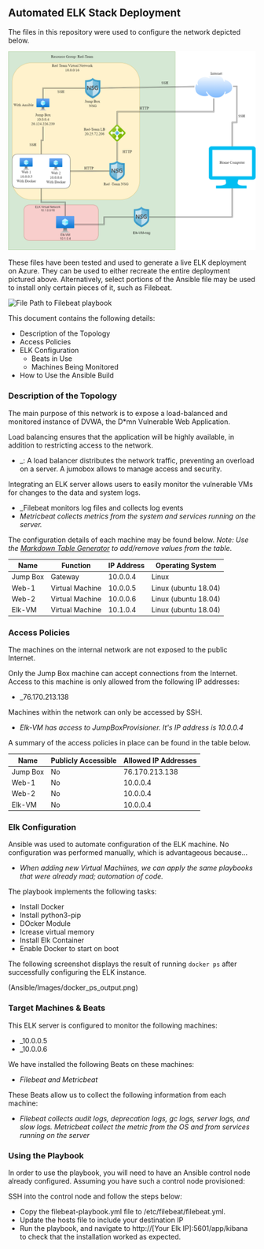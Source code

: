 ## Automated ELK Stack Deployment

The files in this repository were used to configure the network depicted below.

![File Path to Diagram](/Diagram/Diagram.png)

These files have been tested and used to generate a live ELK deployment on Azure. They can be used to either recreate the entire deployment pictured above. Alternatively, select portions of the Ansible file may be used to install only certain pieces of it, such as Filebeat.

  ![File Path to Filebeat playbook](/Ansible/Filebeat/filebeat-playbook.yml)

This document contains the following details:
- Description of the Topology
- Access Policies
- ELK Configuration
  - Beats in Use
  - Machines Being Monitored
- How to Use the Ansible Build


### Description of the Topology

The main purpose of this network is to expose a load-balanced and monitored instance of DVWA, the D*mn Vulnerable Web Application.

Load balancing ensures that the application will be highly available, in addition to restricting access to the network.
- _: A load balancer distributes the network traffic, preventing an overload on a server. A jumobox allows to manage access and security.

Integrating an ELK server allows users to easily monitor the vulnerable VMs for changes to the data and system logs.
- _Filebeat monitors log files and collects log events
- _Metricbeat collects metrics from the system and services running on the server._

The configuration details of each machine may be found below.
_Note: Use the [Markdown Table Generator](http://www.tablesgenerator.com/markdown_tables) to add/remove values from the table_.

| Name     | Function        | IP Address | Operating System     |
|----------|-----------------|------------|----------------------|
| Jump Box | Gateway         | 10.0.0.4   | Linux                |
| Web-1    | Virtual Machine | 10.0.0.5   | Linux (ubuntu 18.04) |
| Web-2    | Virtual Machine | 10.0.0.6   | Linux (ubuntu 18.04) |
| Elk-VM   | Virtual Machine | 10.1.0.4   | Linux (ubuntu 18.04) |

### Access Policies

The machines on the internal network are not exposed to the public Internet. 

Only the Jump Box machine can accept connections from the Internet. Access to this machine is only allowed from the following IP addresses:
- _76.170.213.138

Machines within the network can only be accessed by SSH.
- _Elk-VM has access to JumpBoxProvisioner. It's IP address is 10.0.0.4_

A summary of the access policies in place can be found in the table below.

| Name     | Publicly Accessible | Allowed IP Addresses |
|----------|---------------------|----------------------|
| Jump Box | No                  | 76.170.213.138       |
| Web-1    | No                  | 10.0.0.4             |
| Web-2    | No                  | 10.0.0.4             |
| Elk-VM   | No                  | 10.0.0.4             |

### Elk Configuration

Ansible was used to automate configuration of the ELK machine. No configuration was performed manually, which is advantageous because...
- _When adding new Virtual Machiines, we can apply the same playbooks that were already mad; automation of code._

The playbook implements the following tasks:
- Install Docker
- Install python3-pip
- DOcker Module
- Icrease virtual memory
- Install Elk Container
- Enable Docker to start on boot

The following screenshot displays the result of running `docker ps` after successfully configuring the ELK instance.

(Ansible/Images/docker_ps_output.png)

### Target Machines & Beats
This ELK server is configured to monitor the following machines:
- _10.0.0.5
- _10.0.0.6

We have installed the following Beats on these machines:
- _Filebeat and Metricbeat_

These Beats allow us to collect the following information from each machine:
- _Filebeat collects audit logs, deprecation logs, gc logs, server logs, and slow logs.
   Metricbeat collect the metric from the OS and from services running on the server_

### Using the Playbook
In order to use the playbook, you will need to have an Ansible control node already configured. Assuming you have such a control node provisioned: 

SSH into the control node and follow the steps below:
- Copy the filebeat-playbook.yml file to /etc/filebeat/filebeat.yml.
- Update the hosts file to include your destination IP
- Run the playbook, and navigate to http://[Your Elk IP]:5601/app/kibana to check that the installation worked as expected.